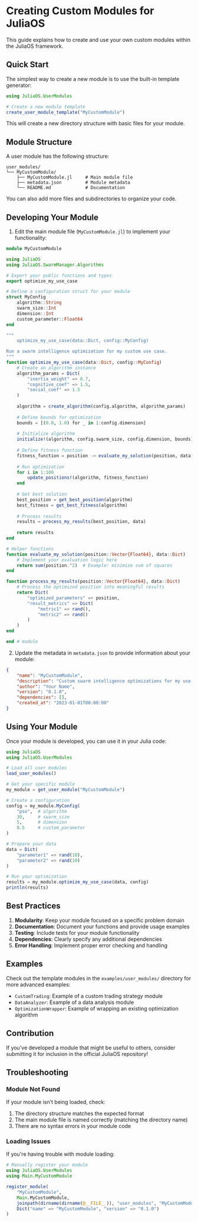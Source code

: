 # Creating Custom Modules for JuliaOS

This guide explains how to create and use your own custom modules within the JuliaOS framework.

## Quick Start

The simplest way to create a new module is to use the built-in template generator:

```julia
using JuliaOS.UserModules

# Create a new module template
create_user_module_template("MyCustomModule")
```

This will create a new directory structure with basic files for your module.

## Module Structure

A user module has the following structure:

```
user_modules/
└── MyCustomModule/
    ├── MyCustomModule.jl     # Main module file
    ├── metadata.json         # Module metadata
    └── README.md             # Documentation
```

You can also add more files and subdirectories to organize your code.

## Developing Your Module

1. Edit the main module file (`MyCustomModule.jl`) to implement your functionality:

```julia
module MyCustomModule

using JuliaOS
using JuliaOS.SwarmManager.Algorithms

# Export your public functions and types
export optimize_my_use_case

# Define a configuration struct for your module
struct MyConfig
    algorithm::String
    swarm_size::Int
    dimension::Int
    custom_parameter::Float64
end

"""
    optimize_my_use_case(data::Dict, config::MyConfig)

Run a swarm intelligence optimization for my custom use case.
"""
function optimize_my_use_case(data::Dict, config::MyConfig)
    # Create an algorithm instance
    algorithm_params = Dict(
        "inertia_weight" => 0.7,
        "cognitive_coef" => 1.5,
        "social_coef" => 1.5
    )
    
    algorithm = create_algorithm(config.algorithm, algorithm_params)
    
    # Define bounds for optimization
    bounds = [(0.0, 1.0) for _ in 1:config.dimension]
    
    # Initialize algorithm
    initialize!(algorithm, config.swarm_size, config.dimension, bounds)
    
    # Define fitness function
    fitness_function = position -> evaluate_my_solution(position, data)
    
    # Run optimization
    for i in 1:100
        update_positions!(algorithm, fitness_function)
    end
    
    # Get best solution
    best_position = get_best_position(algorithm)
    best_fitness = get_best_fitness(algorithm)
    
    # Process results
    results = process_my_results(best_position, data)
    
    return results
end

# Helper functions
function evaluate_my_solution(position::Vector{Float64}, data::Dict)
    # Implement your evaluation logic here
    return sum(position.^2)  # Example: minimize sum of squares
end

function process_my_results(position::Vector{Float64}, data::Dict)
    # Process the optimized position into meaningful results
    return Dict(
        "optimized_parameters" => position,
        "result_metrics" => Dict(
            "metric1" => rand(),
            "metric2" => rand()
        )
    )
end

end # module
```

2. Update the metadata in `metadata.json` to provide information about your module:

```json
{
    "name": "MyCustomModule",
    "description": "Custom swarm intelligence optimizations for my use case",
    "author": "Your Name",
    "version": "0.1.0",
    "dependencies": [],
    "created_at": "2023-01-01T00:00:00"
}
```

## Using Your Module

Once your module is developed, you can use it in your Julia code:

```julia
using JuliaOS
using JuliaOS.UserModules

# Load all user modules
load_user_modules()

# Get your specific module
my_module = get_user_module("MyCustomModule")

# Create a configuration
config = my_module.MyConfig(
    "pso",  # algorithm
    30,     # swarm_size
    5,      # dimension
    0.5     # custom_parameter
)

# Prepare your data
data = Dict(
    "parameter1" => rand(10),
    "parameter2" => rand(10)
)

# Run your optimization
results = my_module.optimize_my_use_case(data, config)
println(results)
```

## Best Practices

1. **Modularity**: Keep your module focused on a specific problem domain
2. **Documentation**: Document your functions and provide usage examples
3. **Testing**: Include tests for your module functionality
4. **Dependencies**: Clearly specify any additional dependencies
5. **Error Handling**: Implement proper error checking and handling

## Examples

Check out the template modules in the `examples/user_modules/` directory for more advanced examples:

- `CustomTrading`: Example of a custom trading strategy module
- `DataAnalyzer`: Example of a data analysis module
- `OptimizationWrapper`: Example of wrapping an existing optimization algorithm

## Contribution

If you've developed a module that might be useful to others, consider submitting it for inclusion in the official JuliaOS repository!

## Troubleshooting

### Module Not Found

If your module isn't being loaded, check:
1. The directory structure matches the expected format
2. The main module file is named correctly (matching the directory name)
3. There are no syntax errors in your module code

### Loading Issues

If you're having trouble with module loading:

```julia
# Manually register your module
using JuliaOS.UserModules
using Main.MyCustomModule

register_module(
    "MyCustomModule",
    Main.MyCustomModule,
    joinpath(dirname(dirname(@__FILE__)), "user_modules", "MyCustomModule"),
    Dict("name" => "MyCustomModule", "version" => "0.1.0")
)
``` 